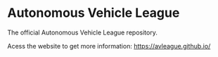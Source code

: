 # Autonomous Vehicle League

The official Autonomous Vehicle League repository.

Acess the website to get more information: https://avleague.github.io/
